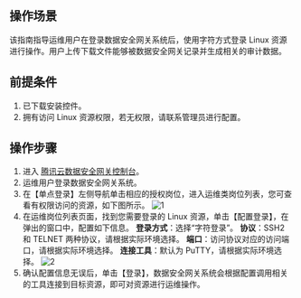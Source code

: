 ## 操作场景
该指南指导运维用户在登录数据安全网关系统后，使用字符方式登录 Linux 资源进行操作。用户上传下载文件能够被数据安全网关记录并生成相关的审计数据。

## 前提条件
1. 已下载安装控件。
2. 拥有访问 Linux 资源权限，若无权限，请联系管理员进行配置。


## 操作步骤

1. 进入 [腾讯云数据安全网关控制台](https://console.cloud.tencent.com/dasb)。
2. 运维用户登录数据安全网关系统。
3. 在【单点登录】左侧导航单击相应的授权岗位，进入运维类岗位列表，您可查看有权限访问的资源，如下图所示。
  ![1](https://main.qcloudimg.com/raw/2056b1eabe9700caa4ba2aee23eb4bea.png)
4. 在运维岗位列表页面，找到您需要登录的 Linux 资源，单击【配置登录】，在弹出的窗口中，配置如下信息。
  **登录方式**：选择“字符登录”。
  **协议**：SSH2 和 TELNET 两种协议，请根据实际环境选择。
  **端口**：访问协议对应的访问端口，请根据实际环境选择。
  **连接工具**：默认为 PuTTY，请根据实际环境选择。
  ![2](https://main.qcloudimg.com/raw/29239b45221ebb914475006453923766.png)
5. 确认配置信息无误后，单击【登录】，数据安全网关系统会根据配置调用相关的工具连接到目标资源，即可对资源进行运维操作。

